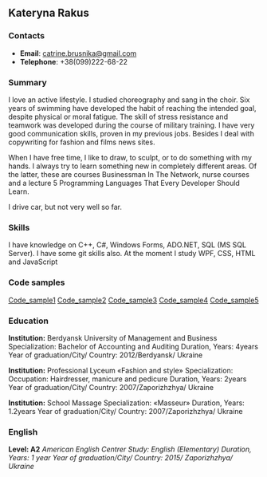 ## Kateryna Rakus

### Contacts
- __Email__: catrine.brusnika@gmail.com
- __Telephone__: +38(099)222-68-22

### Summary
I love an active lifestyle. I studied choreography and sang in the choir.
Six years of swimming have developed the habit of reaching the intended goal, despite physical or moral fatigue. The skill of stress resistance and teamwork was developed during the course of military training. I have very good communication skills, proven in my previous jobs. Besides I deal with copywriting for fashion and films news sites.

When I have free time, I like to draw, to sculpt, or to do something with my hands. I always try to learn something new in completely different areas. Of the latter, these are courses Businessman In The Network, nurse courses and a lecture 5 Programming Languages That Every Developer Should Learn.

I drive car, but not very well so far. 

### Skills
I have knowledge on C++, C#, Windows Forms, ADO.NET, SQL (MS SQL Server). I have some git skills also. At the moment I study WPF, CSS, HTML and JavaScript
### Code samples
[Code_sample1](https://github.com/Kateryna-13/delivery-food.git)
[Code_sample2](https://drive.google.com/file/d/13zpb05Su4ir1zJOpEYJZw0G1JRfOaQzl/view?usp=sharing)
[Code_sample3](https://drive.google.com/file/d/1pjY00JZ634kPSiNZhJoGNA9Z_X4lAsH5/view?usp=sharing)
[Code_sample4](https://drive.google.com/file/d/1RzxMQ_gs0WQBbFw_wbCNMCXNTPRp_7X6/view?usp=sharing)
[Code_sample5](https://drive.google.com/file/d/1FuqKqikaOZ1NWdldrAkpzDUX11wA7JZP/view?usp=sharing)

### Education
**Institution:** Berdyansk University of Management and Business Specialization: Bachelor of Accounting and Auditing Duration, Years: 4years Year of graduation/City/ Country: 2012/Berdyansk/ Ukraine

**Institution:** Professional Lyceum «Fashion and style» Specialization: Occupation: Hairdresser, manicure and pedicure Duration, Years: 2years Year of graduation/City/ Country: 2007/Zaporizhzhya/ Ukraine

**Institution:** School Massage Specialization: «Masseur» Duration, Years: 1.2years Year of graduation/City/ Country: 2007/Zaporizhzhya/ Ukraine
### English
**Level: A2**
*American English Centrer Study: English (Elementary) Duration, Years: 1 year Year of graduation/City/ Country: 2015/ Zaporizhzhya/ Ukraine*
